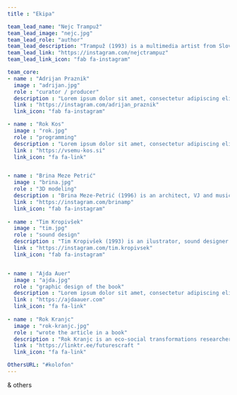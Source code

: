 ```yaml
---
title : "Ekipa"

team_lead_name: "Nejc Trampuž"
team_lead_image: "nejc.jpg"
team_lead_role: "author"
team_lead_description: "Trampuž (1993) is a multimedia artist from Slovenia, who graduated Cum Laude and received an award for his Master’s degree in photography at the Academy of Fine Arts and Design in Ljubljana. For the past five years, he has been actively involved in environmental and ecological projects and since 2019, he has also been an activist in the Youth for Climate Justice movement. His favourite form of expression is art collage in combination with various contemporary technologies, media and approaches. Trampuž held dozens of solo and group exhibitions in Slovenia and abroad. He received multiple awards for his work."
team_lead_link: "https://instagram.com/nejctrampuz"
team_lead_link_icon: "fab fa-instagram"

team_core:
- name : "Adrijan Praznik"
  image : "adrijan.jpg"
  role : "curator / producer"
  description : "Lorem ipsum dolor sit amet, consectetur adipiscing elit. Ut arcu lectus, blandit id orci varius, ultrices feugiat massa. Duis bibendum dignissim neque sed faucibus. Vestibulum interdum ligula sollicitudin lorem tristique, nec fringilla magna dictum."
  link : "https://instagram.com/adrijan_praznik"
  link_icon: "fab fa-instagram"

- name : "Rok Kos"
  image : "rok.jpg"
  role : "programming"
  description : "Lorem ipsum dolor sit amet, consectetur adipiscing elit. Ut arcu lectus, blandit id orci varius, ultrices feugiat massa. Duis bibendum dignissim neque sed faucibus. Vestibulum interdum ligula sollicitudin lorem tristique, nec fringilla magna dictum."
  link : "https://vsemu-kos.si"
  link_icon: "fa fa-link"


- name : "Brina Meze Petrić"
  image : "brina.jpg"
  role : "3D modeling"
  description : "Brina Meze-Petrić (1996) is an architect, VJ and musician. She obtained her master’s degree from architecture at the Akademie der bildenden Künste Wien (AT). Her favourite form of expression is 3D modelling, video, comics, info graphics and collage."
  link : "https://instagram.com/brinamp"
  link_icon: "fab fa-instagram"
            
- name : "Tim Kropivšek"
  image : "tim.jpg"
  role : "sound design"
  description : "Tim Kropivšek (1993) is an ilustrator, sound designer and musician. His works are usually interactive and are a commentary on contemporary society, human psyche and environmental injustice. Kropivšek is currently finishing his master studies at ALUO."
  link : "https://instagram.com/tim.kropivsek"
  link_icon: "fab fa-instagram"


- name : "Ajda Auer"
  image : "ajda.jpg"
  role : "graphic design of the book"
  description : "Lorem ipsum dolor sit amet, consectetur adipiscing elit. Ut arcu lectus, blandit id orci varius, ultrices feugiat massa. Duis bibendum dignissim neque sed faucibus. Vestibulum interdum ligula sollicitudin lorem tristique, nec fringilla magna dictum. "
  link : "https://ajdaauer.com"
  link_icon: "fa fa-link"
            
- name : "Rok Kranjc"
  image : "rok-kranjc.jpg"
  role : "wrote the article in a book"
  description : "Rok Kranjc is an eco-social transformations researcher, designer and translator. He is the founder of Futurescraft, a research and design studio for experiential futures, generative games and other forms of engagement with alternative economies."
  link : "https://linktr.ee/futurescraft "
  link_icon: "fa fa-link"

OthersURL: "#kolofon"
---
```


& others